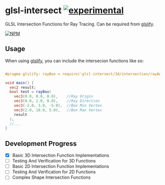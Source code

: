 # glsl-intersect [![experimental](http://badges.github.io/stability-badges/dist/experimental.svg)](http://github.com/badges/stability-badges) #

GLSL Intersection Functions for Ray Tracing. Can be required from [glslify](http://github.com/chrisdickinson/glslify).

[![NPM](https://nodei.co/npm/glsl-intersect.png?compact=true)](https://nodei.co/npm/glsl-intersect/)

## Usage ##

When using [glslify](http://github.com/chrisdickinson/glslify), you can include the intersecion functions like so:
``` glsl

#pragma glslify: rayBox = require('glsl-intersect/3d/intersection/rayAABB')

void main() {
  vec2 result;
  bool test = rayBox(
    vec3(0.0, 0.0, 0.0),    //Ray Origin
    vec3(0.0, 1.0, 0.0),    //Ray Direction
    vec3(-2.0, 3.0, -5.0),  //Box Min Vertex
    vec3(2.0, 10.0, 5.0),   //Box Max Vertex
    result
  );
  //...
}

```

## Development Progress ##

- [x] Basic 3D Intersection Function Implementations
- [ ] Testing And Verification for 3D Functions
- [ ] Basic 2D Intersection Function Implementations
- [ ] Testing And Verification for 2D Functions
- [ ] Complex Shape Intersection Functions
